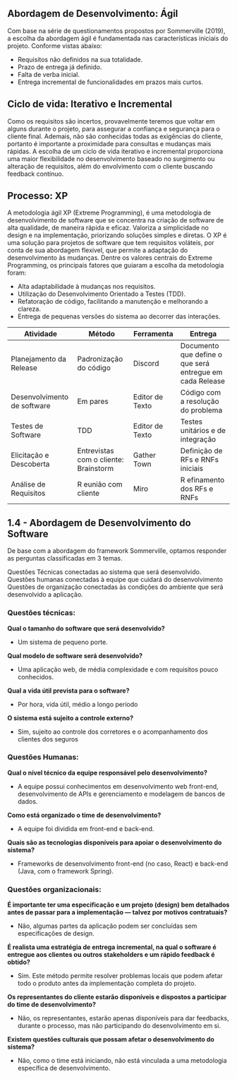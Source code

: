 ## Abordagem de Desenvolvimento: Ágil

Com base na série de questionamentos propostos por Sommerville (2019), a escolha da abordagem ágil é fundamentada nas características iniciais do projeto. Conforme vistas abaixo:

- Requisitos não definidos na sua totalidade.
- Prazo de entrega já definido.
- Falta de verba inicial.
- Entrega incremental de funcionalidades em prazos mais curtos.

## Ciclo de vida: Iterativo e Incremental

Como os requisitos são incertos, provavelmente teremos que voltar em alguns durante o projeto, para assegurar a confiança e segurança para o cliente final. Ademais, não são conhecidas todas as exigências do cliente, portanto é importante a proximidade para consultas e mudanças mais rápidas. A escolha de um ciclo de vida iterativo e incremental proporciona uma maior flexibilidade no desenvolvimento baseado no surgimento ou alteração de requisitos, além do envolvimento com o cliente buscando feedback contínuo.

## Processo: XP

A metodologia ágil XP (Extreme Programming), é uma metodologia de desenvolvimento de software que se concentra na criação de software de alta qualidade, de maneira rápida e eficaz. Valoriza a simplicidade no design e na implementação, priorizando soluções simples e diretas. O XP é uma solução para projetos de software que tem requisitos voláteis, por conta de sua abordagem flexível, que permite a adaptação do desenvolvimento às mudanças. Dentre os valores centrais do Extreme Programming, os principais fatores que guiaram a escolha da metodologia foram:

- Alta adaptabilidade à mudanças nos requisitos.
- Utilização do Desenvolvimento Orientado a Testes (TDD).
- Refatoração de código, facilitando a manutenção e melhorando a clareza.
- Entrega de pequenas versões do sistema ao decorrer das interações.

| Atividade                        | Método                  | Ferramenta     | Entrega                                       |
|----------------------------------|-------------------------|----------------|-----------------------------------------------|
| Planejamento da Release          | Padronização do código | Discord        | Documento que define o que será entregue em cada Release |
| Desenvolvimento de software      | Em pares               | Editor de Texto| Código com a resolução do problema            |
| Testes de Software               | TDD                    | Editor de Texto| Testes unitários e de integração              |
| Elicitação e Descoberta          | Entrevistas com o cliente: Brainstorm 	| Gather Town 	| Definição de RFs e RNFs iniciais             |
| Análise de Requisitos           	|R	eunião com cliente 	|Miro 	       	|R	efinamento dos RFs e RNFs                   |



## 1.4 - Abordagem de Desenvolvimento do Software

De base com a abordagem do framework Sommerville, optamos responder as perguntas classificadas em 3 temas. 

Questões Técnicas conectadas ao sistema que será desenvolvido.
Questões humanas conectadas à equipe que cuidará do desenvolvimento
Questões de organização conectadas às condições do ambiente que será desenvolvido a aplicação.

### Questões técnicas:

**Qual o tamanho do software que será desenvolvido?**

 - Um sistema de pequeno porte.

**Qual modelo de software será desenvolvido?**

- Uma aplicação web, de média complexidade e com requisitos pouco conhecidos.

**Qual a vida útil prevista para o software?**

- Por hora, vida útil, médio a longo período

**O sistema está sujeito a controle externo?**

- Sim, sujeito ao controle dos corretores e o acompanhamento dos clientes dos seguros

### Questões Humanas:

**Qual o nível técnico da equipe responsável pelo desenvolvimento?**

- A equipe possui conhecimentos em desenvolvimento web front-end, desenvolvimento de APIs e gerenciamento e modelagem de bancos de dados.

**Como está organizado o time de desenvolvimento?**

- A equipe foi dividida em front-end e back-end.

**Quais são as tecnologias disponíveis para apoiar o desenvolvimento do sistema?**

- Frameworks de desenvolvimento front-end (no caso, React) e back-end (Java, com o framework Spring).

### Questões organizacionais:

**É importante ter uma especificação e um projeto (design) bem detalhados antes de passar para a implementação — talvez por motivos contratuais?**

- Não, algumas partes da aplicação podem ser concluídas sem especificações de design.

**É realista uma estratégia de entrega incremental, na qual o software é entregue aos clientes ou outros stakeholders e um rápido feedback é obtido?**

- Sim. Este método permite resolver problemas locais que podem afetar todo o produto antes da implementação completa do projeto.

**Os representantes do cliente estarão disponíveis e dispostos a participar do time de desenvolvimento?**

- Não, os representantes, estarão apenas disponíveis para dar feedbacks, durante o processo, mas não participando do desenvolvimento em si.

**Existem questões culturais que possam afetar o desenvolvimento do sistema?**

- Não, como o time está iniciando, não está vinculada a uma metodologia específica de desenvolvimento.
